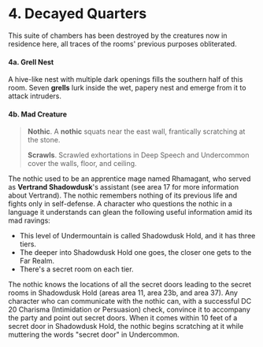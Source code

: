 # 4. Decayed Quarters

This suite of chambers has been destroyed by the creatures now in residence here, all traces of the rooms' previous purposes obliterated.

#### 4a. Grell Nest

A hive-like nest with multiple dark openings fills the southern half of this room. Seven **grells** lurk inside the wet, papery nest and emerge from it to attack intruders.

#### 4b. Mad Creature

>**Nothic**. A **nothic** squats near the east wall, frantically scratching at the stone.
>
>**Scrawls**. Scrawled exhortations in Deep Speech and Undercommon cover the walls, floor, and ceiling.
>

The nothic used to be an apprentice mage named Rhamagant, who served as **Vertrand Shadowdusk**'s assistant (see area 17 for more information about Vertrand). The nothic remembers nothing of its previous life and fights only in self-defense. A character who questions the nothic in a language it understands can glean the following useful information amid its mad ravings:

- This level of Undermountain is called Shadowdusk Hold, and it has three tiers.
- The deeper into Shadowdusk Hold one goes, the closer one gets to the Far Realm.
- There's a secret room on each tier.

The nothic knows the locations of all the secret doors leading to the secret rooms in Shadowdusk Hold (areas area 11, area 23b, and area 37). Any character who can communicate with the nothic can, with a successful DC 20 Charisma (Intimidation or Persuasion) check, convince it to accompany the party and point out secret doors. When it comes within 10 feet of a secret door in Shadowdusk Hold, the nothic begins scratching at it while muttering the words "secret door" in Undercommon.